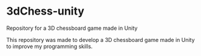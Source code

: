 # 3dChess-unity
Repository for a 3D chessboard game made in Unity

This repository was made to develop a 3D chessboard game made in Unity to improve my programming skills.
